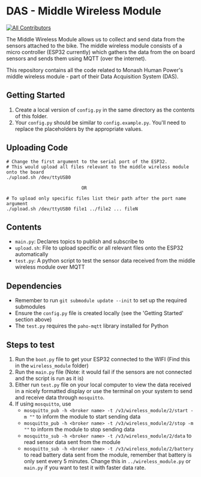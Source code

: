 # DAS - Middle Wireless Module

[![All Contributors](https://img.shields.io/badge/all_contributors-6-orange.svg?style=flat-square)](#contributors)

The Middle Wireless Module allows us to collect and send data from the sensors attached to the bike. The middle wireless module consists of a micro controller (ESP32 currently) which gathers the data from the on board sensors and sends them using MQTT (over the internet).

This repository contains all the code related to Monash Human Power's middle wireless module - part of their Data Acquisition System (DAS).

## Getting Started

1. Create a local version of `config.py` in the same directory as the contents of this folder.
2. Your `config.py` should be similar to `config.example.py`. You'll need to replace the placeholders by the appropriate values.


## Uploading Code

```
# Change the first argument to the serial port of the ESP32.
# This would upload all files relevant to the middle wireless module onto the board
./upload.sh /dev/ttyUSB0 

                            OR
                            
# To upload only specific files list their path after the port name argument
./upload.sh /dev/ttyUSB0 file1 ../file2 ... fileN
```

## Contents
- `main.py`: Declares topics to publish and subscribe to
- `upload.sh`: File to upload specific or all relevant files onto the ESP32 automatically 
- `test.py`: A python script to test the sensor data received from the middle wireless module over MQTT


## Dependencies
- Remember to run `git submodule update --init` to set up the required submodules
- Ensure the `config.py` file is created locally (see the 'Getting Started' section above)
- The `test.py` requires the `paho-mqtt` library installed for Python


## Steps to test
1. Run the `boot.py` file to get your ESP32 connected to the WIFI (Find this in the `wireless_module` folder)
2. Run the `main.py` file (Note: it would fail if the sensors are not connected and the script is run as it is)
3. Either run `test.py` file on your local computer to view the data received in a nicely formatted display or use the
    terminal on your system to send and receive data through `mosquitto`.
4. If using `mosquitto`, use 
    - `mosquitto_pub -h <broker name> -t /v3/wireless_module/2/start -m ""` to inform the module to start sending data
    - `mosquitto_pub -h <broker name> -t /v3/wireless_module/2/stop -m ""` to inform the module to stop sending data
    - `mosquitto_sub -h <broker name> -t /v3/wireless_module/2/data` to read sensor data sent from the module
    - `mosquitto_sub -h <broker name> -t /v3/wireless_module/2/battery` to read battery data sent from the module, 
    remember that battery is only sent every 5 minutes. Change this in `../wireless_module.py` or `main.py` if you want
    to test it with faster data rate.

